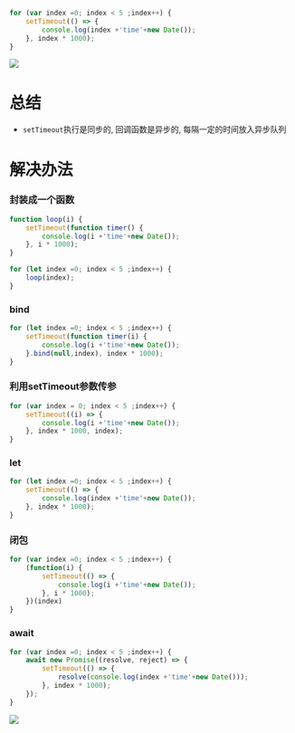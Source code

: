 ```js
for (var index =0; index < 5 ;index++) {
    setTimeout(() => {
        console.log(index +'time'+new Date());
    }, index * 1000);
}

```
![](https://youpaiyun.zongqilive.cn/image/006tNc79gy1fvmzz4ra7vj30cr03adfn.jpg)

# 总结
- `setTimeout`执行是同步的, 回调函数是异步的, 每隔一定的时间放入异步队列

# 解决办法

### 封装成一个函数
```js
function loop(i) {
    setTimeout(function timer() {
        console.log(i +'time'+new Date());
    }, i * 1000);
}

for (let index =0; index < 5 ;index++) {
    loop(index);
}
```

### bind
```js
for (let index =0; index < 5 ;index++) {
    setTimeout(function timer(i) {
        console.log(i +'time'+new Date());
    }.bind(null,index), index * 1000);
}
```

### 利用setTimeout参数传参
```js
for (var index = 0; index < 5 ;index++) {
    setTimeout((i) => {
        console.log(i +'time'+new Date());
    }, index * 1000, index);
}
```
### let
```js
for (let index =0; index < 5 ;index++) {
    setTimeout(() => {
        console.log(index +'time'+new Date());
    }, index * 1000);
}

```

### 闭包
```js
for (var index =0; index < 5 ;index++) {
    (function(i) {
        setTimeout(() => {
            console.log(i +'time'+new Date());
        }, i * 1000);
    })(index)
}
```

### await
```js
for (var index =0; index < 5 ;index++) {
    await new Promise((resolve, reject) => {
        setTimeout(() => {
            resolve(console.log(index +'time'+new Date()));
        }, index * 1000);
    });
}

```
![](https://youpaiyun.zongqilive.cn/image/006tNc79gy1fvqaqjw2lgj30bi03cq2s.jpg)